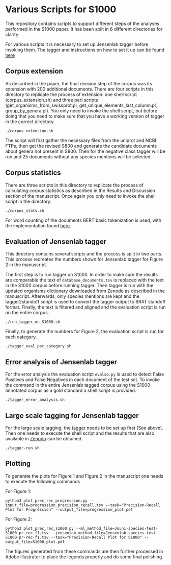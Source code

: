 # Various Scripts for S1000

This repository contains scripts to support different steps of the analyses performed in the S1000 paper. 
It has been split in 6 different directories for clarity

For various scripts it is necessary to set up Jensenlab tagger before invoking them. The tagger and instructions on how to set it up can be found [here](https://github.com/larsjuhljensen/tagger)

## Corpus extension

As described in the paper, the final revision step of the corpus was its extension with 200 additional documents. There are four scripts in this directory to replicate the process of extension: one shell script (corpus_extension.sh) and three perl scripts (get_organisms_from_swissprot.pl, get_unique_elements_last_column.pl, group_by_genera.pl). You only need to invoke the shell script, but before doing that you need to make sure that you have a working version of tagger in the correct directory. 

```shell
./corpus_extension.sh
```

The script will first gather the necessary files from the uniprot and NCBI FTPs, then get the revised S800 and generate the candidate documents about genera not present in S800. Then for the negative class tagger will be run and 25 documents without any species mentions will be selected. 

## Corpus statistics

There are three scripts in this directory to replicate the process of calculating corpus statistics as described in the Results and Discussion section of the manuscript. 
Once again you only need to invoke the shell script in the directory.

```shell
./corpus_stats.sh
```

For word counting of the documents BERT basic tokenization is used, with the implementation found [here](https://github.com/spyysalo/bert-vocab-eval).

## Evaluation of Jensenlab tagger

This directory contains several scripts and the process is split in two parts. This process recreates the numbers shown for Jensenlab tagger for Figure 2 in the manuscript. 

The first step is to run tagger on S1000. In order to make sure the results are comparable the text of `database_documents.tsv` is replaced with the text in the S1000 corpus before running tagger. Then tagger is run with the updated organisms dictionary downloaded from Zenodo as described in the manuscript. Afterwards, only species mentions are kept and the tagger2standoff script is used to convert the tagger output to BRAT standoff format. Finally, the text is filtered and aligned and the evaluation script is run on the entire corpus. 

```shell
./run_tagger_on_S1000.sh
```

Finally, to generate the numbers for Figure 2, the evaluation script is run for each category.

```shell
./tagger_eval_per_category.sh
```

## Error analysis of Jensenlab tagger

For the error analysis the evaluation script `evalso.py` is used to detect False Positives and False Negatives in each document of the test set. To invoke the command in the entire Jensenlab tagged corpus using the S1000 annotated corpus as a gold standard a shell script is provided.

```shell
./tagger_error_analysis.sh
```

## Large scale tagging for Jensenlab tagger

For the large scale tagging, the [tagger](https://github.com/larsjuhljensen/tagger) needs to be set up first (See above). Then one needs to execute the shell script and the results that are also available in [Zenodo](add_link_here) can be obtained. 

```shell
./tagger-run.sh
```

## Plotting

To generate the plots for Figure 1 and Figure 2 in the manuscript one needs to execute the following commands

For Figure 1:

```shell
python3 plot_prec_rec_progression.py --input_file=progression_precision_recall.tsv --task="Precision-Recall Plot for Progression" --output_file=progression_plot.pdf
```

For Figure 2:

```shell
python3 plot_prec_rec_s1000.py --ml_method_file=Jouni-species-test-S1000-pr-rec-f1.tsv --jensenlab_method_file=Jensenlab-species-test-S1000-pr-rec-f1.tsv --task="Precision-Recall Plot for S1000" --output_file=S1000_plot.pdf
```

The figures generated from these commands are then further processed in Adobe Illustrator to place the legends properly and do some final polishing. 